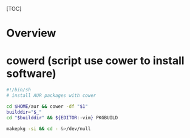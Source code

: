 [TOC]

# Overview

# cowerd (script use cower to install software)
```bash
#!/bin/sh
# install AUR packages with cower

cd $HOME/aur && cower -df "$1"
builddir="$_"
cd "$builddir" && ${EDITOR:-vim} PKGBUILD

makepkg -si && cd - &>/dev/null
```
